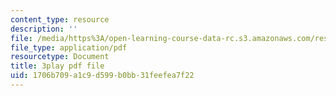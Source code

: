 ```yaml
---
content_type: resource
description: ''
file: /media/https%3A/open-learning-course-data-rc.s3.amazonaws.com/res-6-012-introduction-to-probability-spring-2018/1706b709a1c9d599b0bb31feefea7f22_FMrYw7sgyxQ.pdf
file_type: application/pdf
resourcetype: Document
title: 3play pdf file
uid: 1706b709-a1c9-d599-b0bb-31feefea7f22
---
```

